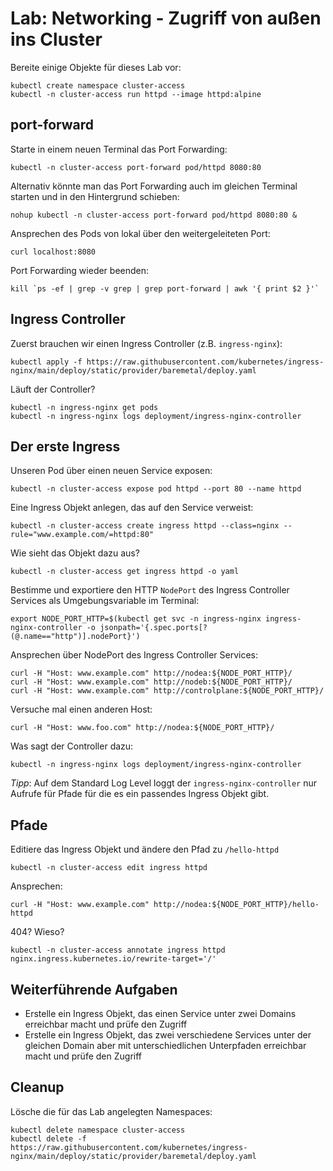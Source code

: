 # Lab: Networking - Zugriff von außen ins Cluster

Bereite einige Objekte für dieses Lab vor:

```shell
kubectl create namespace cluster-access
kubectl -n cluster-access run httpd --image httpd:alpine
```

## port-forward

Starte in einem neuen Terminal das Port Forwarding:

```shell
kubectl -n cluster-access port-forward pod/httpd 8080:80
```

Alternativ könnte man das Port Forwarding auch im gleichen Terminal starten und in den Hintergrund schieben:

```shell
nohup kubectl -n cluster-access port-forward pod/httpd 8080:80 &
```

Ansprechen des Pods von lokal über den weitergeleiteten Port:

```shell
curl localhost:8080
```

Port Forwarding wieder beenden:

```shell
kill `ps -ef | grep -v grep | grep port-forward | awk '{ print $2 }'`
```

## Ingress Controller

Zuerst brauchen wir einen Ingress Controller (z.B. `ingress-nginx`):

```shell
kubectl apply -f https://raw.githubusercontent.com/kubernetes/ingress-nginx/main/deploy/static/provider/baremetal/deploy.yaml
```

Läuft der Controller?

```shell
kubectl -n ingress-nginx get pods
kubectl -n ingress-nginx logs deployment/ingress-nginx-controller
```

## Der erste Ingress

Unseren Pod über einen neuen Service exposen:

```shell
kubectl -n cluster-access expose pod httpd --port 80 --name httpd
```

Eine Ingress Objekt anlegen, das auf den Service verweist:

```shell
kubectl -n cluster-access create ingress httpd --class=nginx --rule="www.example.com/=httpd:80"
```

Wie sieht das Objekt dazu aus?

```shell
kubectl -n cluster-access get ingress httpd -o yaml
```

Bestimme und exportiere den HTTP `NodePort` des Ingress Controller Services als Umgebungsvariable im Terminal:

```shell
export NODE_PORT_HTTP=$(kubectl get svc -n ingress-nginx ingress-nginx-controller -o jsonpath='{.spec.ports[?(@.name=="http")].nodePort}')
```

Ansprechen über NodePort des Ingress Controller Services:

```shell
curl -H "Host: www.example.com" http://nodea:${NODE_PORT_HTTP}/
curl -H "Host: www.example.com" http://nodeb:${NODE_PORT_HTTP}/
curl -H "Host: www.example.com" http://controlplane:${NODE_PORT_HTTP}/
```

Versuche mal einen anderen Host:

```shell
curl -H "Host: www.foo.com" http://nodea:${NODE_PORT_HTTP}/
```

Was sagt der Controller dazu:

```shell
kubectl -n ingress-nginx logs deployment/ingress-nginx-controller
```

*Tipp*: Auf dem Standard Log Level loggt der `ingress-nginx-controller` nur Aufrufe für Pfade für die es ein passendes Ingress Objekt gibt.

## Pfade

Editiere das Ingress Objekt und ändere den Pfad zu `/hello-httpd`

```shell
kubectl -n cluster-access edit ingress httpd
```

Ansprechen:

```shell
curl -H "Host: www.example.com" http://nodea:${NODE_PORT_HTTP}/hello-httpd
```

404? Wieso?

```shell
kubectl -n cluster-access annotate ingress httpd nginx.ingress.kubernetes.io/rewrite-target='/'
```

## Weiterführende Aufgaben

- Erstelle ein Ingress Objekt, das einen Service unter zwei Domains erreichbar macht und prüfe den Zugriff
- Erstelle ein Ingress Objekt, das zwei verschiedene Services unter der gleichen Domain aber mit unterschiedlichen Unterpfaden erreichbar macht und prüfe den Zugriff

## Cleanup

Lösche die für das Lab angelegten Namespaces:

```shell
kubectl delete namespace cluster-access
kubectl delete -f https://raw.githubusercontent.com/kubernetes/ingress-nginx/main/deploy/static/provider/baremetal/deploy.yaml
```
